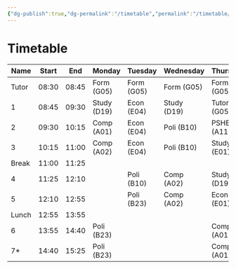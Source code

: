 ```yaml
---
{"dg-publish":true,"dg-permalink":"/timetable","permalink":"/timetable/","dgHomeLink":true,"dgPassFrontmatter":false}
---
```



# Timetable
| Name  | Start |  End  | Monday                 | Tuesday         | Wednesday              | Thursday               | Friday          |
| ----- | ----- | ----- | ---------------------- | --------------- | ---------------------- | ---------------------- | --------------- |
| Tutor | 08:30 | 08:45 | Form (G05)             | Form (G05)      | Form (G05)             | Form (G05)             |                 |
| 1     | 08:45 | 09:30 | Study (D19)            | Econ (E04)      | Study (D19)            | Tutor (G05)            |                 |
| 2     | 09:30 | 10:15 | Comp (A01)             | Econ (E04)      | Poli (B10)             | PSHE (A11)             |                 |
| 3     | 10:15 | 11:00 | Comp (A02)             | Econ (E04)      | Poli (B10)             | Study (E01)            |                 |
| Break | 11:00 | 11:25 |                        |                 |                        |                        |                 |
| 4     | 11:25 | 12:10 |                        | Poli (B10)      | Comp (A02)             | Study (D19)            | Econ (E01)      |
| 5     | 12:10 | 12:55 |                        | Poli (B23)      | Comp (A02)             | Econ (E01)             | Econ (E01)      |
| Lunch | 12:55 | 13:55 |                        |                 |                        |                        |                 |
| 6     | 13:55 | 14:40 | Poli (B23)             |                 |                        | Comp (A01)             |                 |
| 7*    | 14:40 | 15:25 | Poli (B23)             |                 |                        | Comp (A01)             |                 |